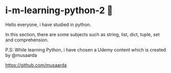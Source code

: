 # i-m-learning-python-2   🐍

Hello everyone, i have studied in python. 

In this section, there are some subjects such as string, list, dict, tuple, set and comprehension.

P.S: While learning Python, i have chosen a Udemy content which is created by @musaarda 

https://github.com/musaarda
